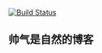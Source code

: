 [![Build Status](https://travis-ci.org/GPPoseidon999/singleshadow.io.svg?branch=gh-pages)](https://travis-ci.org/GPPoseidon999/singleshadow.io)
## 帅气是自然的博客

